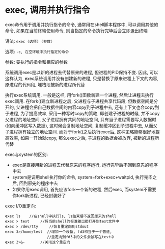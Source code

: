 # exec, 调用并执行指令

exec命令用于调用并执行指令的命令, 通常用在shell脚本程序中, 可以调用其他的命令, 如果在当前终端使用命令, 则当指定的命令执行完毕后会立即退出终端

语法:
`exec (选项) (参数)`

选项:
`-c, 在空环境中执行指定的命令`

参数:
要执行的指令和相应的参数

系统调用exec是以新的进程去代替原来的进程, 但进程的PID保持不变. 因此, 可以这样认为, exec系统调用并没有创建新的进程, 只是替换了原来进程上下文的内容, 原进程的代码段, 堆栈段被新的进程所代替

执行exec系统调用, 一般是这样, 用fork()函数新建一个进程, 然后让进程去执行exec调用. 在fork()建立新进程之后, 父进程与子进程共享代码段, 但数据空间是分开的, 父进程会把自己数据空间的内容copy到子进程中去, 还有上下文也会copy到子进程, 为了提高效率, 采用一种写时copy的策略, 即创建子进程的时候, 并不copy父进程的地址空间, 父子进程拥有共同的地址空间, 只有当子进程需要写入数据时(如向缓冲区写入数据), 这时候会复制地址空间, 复制缓冲区到子进程中去, 从而父子进程拥有独立的地址空间. 而对于fork()之后执行exec后, 这种策略能够很好地提高效率, 如果一开始就copy, 那么exec之后, 子进程的数据会被放弃, 被新的进程所代替

exec与system的区别:
+ exec是直接用新的进程去代替原来的程序运行, 运行完毕后不回到原先的程序中去
+ system是调用shell执行你的命令, system=fork+exec+waitpid, 执行完毕之后, 回到原先的程序中去
+ 如果你用exec调用, 首先应该fork一个新的进程, 然后exec, 而system不需要你fork新进程, 已经封装好了

exec I/O重定向:
```
exec ls    //在shell中执行ls, ls结束后不返回原来的shell
exec > text     //将当前shell的标准输出都打开到text文件中
exec > /dev/tty     //恢复重定向到stdout
exec 3>/home/test  //增加一个设备, fd3相当于一个管道, 
                   //重定向到fd3中的文件会被写在test中
exec 3>&-       //关闭这个重定向
```
